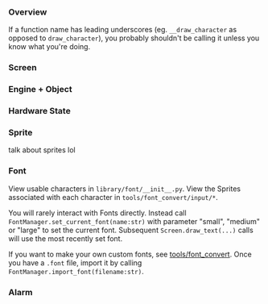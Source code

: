 ### Overview
If a function name has leading underscores (eg. `__draw_character` as opposed to `draw_character`), you probably shouldn't be calling it unless you know what you're doing. 
### Screen
### Engine + Object
### Hardware State
### Sprite
talk about sprites lol
### Font
View usable characters in `library/font/__init__.py`.
View the Sprites associated with each character in `tools/font_convert/input/*`.

You will rarely interact with Fonts directly. Instead call `FontManager.set_current_font(name:str)` with parameter "small", "medium" or "large" to set the current font. Subsequent `Screen.draw_text(...)` calls will use the most recently set font.

If you want to make your own custom fonts, see [tools/font_convert](TOOLS#font-convert). Once you have a  `.font` file, import it by calling `FontManager.import_font(filename:str)`.

### Alarm
